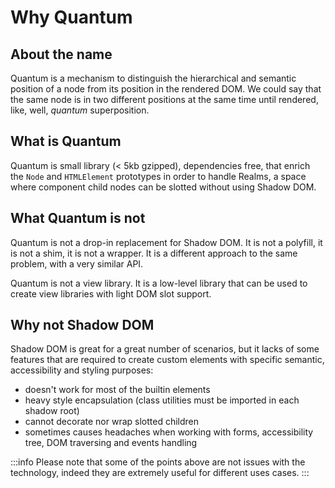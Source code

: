 # Why Quantum

## About the name

Quantum is a mechanism to distinguish the hierarchical and semantic position of a node from its position in the rendered DOM. We could say that the same node is in two different positions at the same time until rendered, like, well, _quantum_ superposition.

## What is Quantum

Quantum is small library (< 5kb gzipped), dependencies free, that enrich the `Node` and `HTMLElement` prototypes in order to handle Realms, a space where component child nodes can be slotted without using Shadow DOM.

## What Quantum is not

Quantum is not a drop-in replacement for Shadow DOM. It is not a polyfill, it is not a shim, it is not a wrapper. It is a different approach to the same problem, with a very similar API.

Quantum is not a view library. It is a low-level library that can be used to create view libraries with light DOM slot support.

## Why not Shadow DOM

Shadow DOM is great for a great number of scenarios, but it lacks of some features that are required to create custom elements with specific semantic, accessibility and styling purposes:

-   doesn't work for most of the builtin elements
-   heavy style encapsulation (class utilities must be imported in each shadow root)
-   cannot decorate nor wrap slotted children
-   sometimes causes headaches when working with forms, accessibility tree, DOM traversing and events handling

:::info
Please note that some of the points above are not issues with the technology, indeed they are extremely useful for different uses cases.
:::
